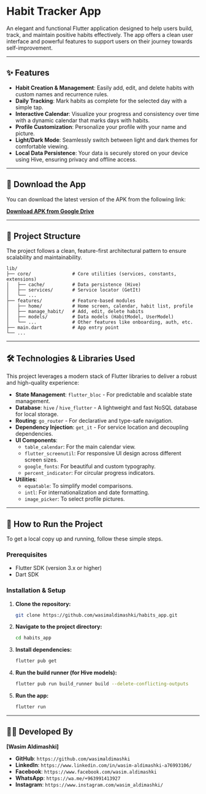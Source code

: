 # Habit Tracker App

An elegant and functional Flutter application designed to help users build, track, and maintain positive habits effectively. The app offers a clean user interface and powerful features to support users on their journey towards self-improvement.

---

## ✨ Features

- **Habit Creation & Management**: Easily add, edit, and delete habits with custom names and recurrence rules.
- **Daily Tracking**: Mark habits as complete for the selected day with a simple tap.
- **Interactive Calendar**: Visualize your progress and consistency over time with a dynamic calendar that marks days with habits.
- **Profile Customization**: Personalize your profile with your name and picture.
- **Light/Dark Mode**: Seamlessly switch between light and dark themes for comfortable viewing.
- **Local Data Persistence**: Your data is securely stored on your device using Hive, ensuring privacy and offline access.

---

## 📲 Download the App

You can download the latest version of the APK from the following link:

**[Download APK from Google Drive]('https://drive.google.com/file/d/1Ah4LOpJP3Cu6Z4TyVsc4736HppsodSVt/view?usp=sharing')**

---

## 📂 Project Structure

The project follows a clean, feature-first architectural pattern to ensure scalability and maintainability.

```text
lib/
├── core/               # Core utilities (services, constants, extensions)
│   ├── cache/          # Data persistence (Hive)
│   ├── services/       # Service locator (GetIt)
│   └── ...
├── features/           # Feature-based modules
│   ├── home/           # Home screen, calendar, habit list, profile
│   ├── manage_habit/   # Add, edit, delete habits
│   ├── models/         # Data models (HabitModel, UserModel)
│   └── ...             # Other features like onboarding, auth, etc.
├── main.dart           # App entry point
└── ...
```

---

## 🛠️ Technologies & Libraries Used

This project leverages a modern stack of Flutter libraries to deliver a robust and high-quality experience:

- **State Management**: `flutter_bloc` - For predictable and scalable state management.
- **Database**: `hive` / `hive_flutter` - A lightweight and fast NoSQL database for local storage.
- **Routing**: `go_router` - For declarative and type-safe navigation.
- **Dependency Injection**: `get_it` - For service location and decoupling dependencies.
- **UI Components**: 
  - `table_calendar`: For the main calendar view.
  - `flutter_screenutil`: For responsive UI design across different screen sizes.
  - `google_fonts`: For beautiful and custom typography.
  - `percent_indicator`: For circular progress indicators.
- **Utilities**:
  - `equatable`: To simplify model comparisons.
  - `intl`: For internationalization and date formatting.
  - `image_picker`: To select profile pictures.

---

## 🚀 How to Run the Project

To get a local copy up and running, follow these simple steps.

### Prerequisites

- Flutter SDK (version 3.x or higher)
- Dart SDK

### Installation & Setup

1. **Clone the repository:**

   ```sh
   git clone https://github.com/wasimaldimashki/habits_app.git
   ```

2. **Navigate to the project directory:**

   ```sh
   cd habits_app
   ```

3. **Install dependencies:**

   ```sh
   flutter pub get
   ```

4. **Run the build runner (for Hive models):**

   ```sh
   flutter pub run build_runner build --delete-conflicting-outputs
   ```

5. **Run the app:**

   ```sh
   flutter run
   ```

---

## 👨‍💻 Developed By

**[Wasim Aldimashki]**

- **GitHub**: `https://github.com/wasimaldimashki`
- **LinkedIn**: `https://www.linkedin.com/in/wasim-aldimashki-a76993106/`
- **Facebook**: `https://www.facebook.com/wasim.aldimashki`
- **WhatsApp**: `https://wa.me/+963991413927`
- **Instagram**: `https://www.instagram.com/wasim_aldimashki/`